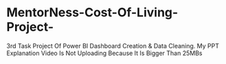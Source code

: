 # MentorNess-Cost-Of-Living-Project-
3rd Task Project Of Power BI Dashboard Creation &amp; Data Cleaning. 
My PPT Explanation Video Is Not Uploading Because It Is Bigger Than 25MBs
